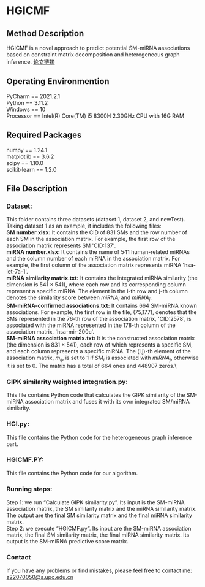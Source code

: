 # HGICMF

## Method Description
HGICMF is a novel approach to predict potential SM-miRNA associations based on constraint matrix decomposition and heterogeneous graph inference.
 <a href="https://www.example.com" title="论文链接(待添加)">论文链接</a>

## Operating Environmention
PyCharm == 2021.2.1\
Python == 3.11.2\
Windows == 10\
Processor == Intel(R) Core(TM) i5 8300H 2.30GHz CPU with 16G RAM

## Required Packages
numpy == 1.24.1\
matplotlib == 3.6.2\
scipy == 1.10.0\
scikit-learn == 1.2.0

## File Description

### Dataset:
This folder contains three datasets (dataset 1, dataset 2, and newTest). Taking dataset 1 as an example, it includes the following files:\
**SM number.xlsx:** It contains the CID of 831 SMs and the row number of each SM in the association matrix. For example, the first row of the association matrix represents SM 'CID:137'.\
**miRNA number.xlsx:** It contains the name of 541 human-related miRNAs and the column number of each miRNA in the association matrix. For example, the first column of the association matrix represents miRNA 'hsa-let-7a-1'.\
**miRNA similarity matrix.txt:** It contains the integrated miRNA similarity (the dimension is 541 $\times$ 541), where each row and its corresponding column represent a specific miRNA. The element in the i-th row and j-th column denotes the similarity score between 
$miRNA_{i}$ and $miRNA_{j}$.\
**SM-miRNA-confirmed associations.txt:** It contains 664 SM-miRNA known associations. For example, the first row in the file, (75,177), denotes that the SMs represented in the 76-th row of the association matrix, 'CID:2578', is associated with the miRNA represented in the 178-th column of the association matrix, 'hsa-mir-200c'.\
**SM-miRNA association matrix.txt:** It is the constructed association matrix (the dimension is 831 $\times$ 541), each row of which represents a specific SM, and each column represents a specific miRNA. The (i,j)-th element of the association matrix, 
$m_{ij}$, is set to 1 if $SM_{i}$ is associated with $miRNA_{j}$, otherwise it is set to 0. The matrix has a total of 664 ones and 448907 zeros.\
### GIPK similarity weighted integration.py:
This file contains Python code that calculates the GIPK similarity of the SM-miRNA association matrix and fuses it with its own integrated SM/miRNA similarity.  
### HGI.py:
This file contains the Python code for the heterogeneous graph inference part.
### HGICMF.PY:
This file contains the Python code for our algorithm. 
### Running steps:
Step 1: we run “Calculate GIPK similarity.py”. Its input is the SM-miRNA association matrix, the SM similarity matrix and the miRNA similarity matrix. The output are the final SM similarity matrix and the final miRNA similarity matrix.\
Step 2: we execute “HGICMF.py”. Its input are the SM-miRNA association matrix, the final SM similarity matrix, the final miRNA similarity matrix. Its output is the SM-miRNA predictive score matrix.
### Contact
If you have any problems or find mistakes, please feel free to contact me: z22070050@s.upc.edu.cn
